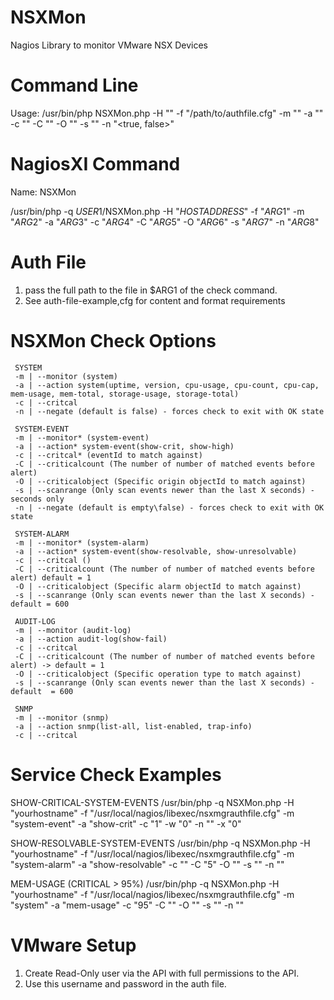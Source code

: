# NSXMon
Nagios Library to monitor VMware NSX Devices

# Command Line
Usage: /usr/bin/php NSXMon.php -H "<hostname>"  -f "/path/to/authfile.cfg" -m "<monitor>" -a "<action>" -c "<critical>" -C "<criticalCount>" -O "<objectId>" -s "<scanrange>" -n "<true, false>"

# NagiosXI Command 
Name: NSXMon

/usr/bin/php -q $USER1$/NSXMon.php -H "$HOSTADDRESS$" -f "$ARG1$" -m "$ARG2$" -a "$ARG3$" -c "$ARG4$" -C "$ARG5$" -O "$ARG6$" -s "$ARG7$" -n "$ARG8$"

# Auth File
1. pass the full path to the file in $ARG1 of the check command.
2. See auth-file-example,cfg for content and format requirements

# NSXMon Check Options
     
     SYSTEM
     -m | --monitor (system)
     -a | --action system(uptime, version, cpu-usage, cpu-count, cpu-cap, mem-usage, mem-total, storage-usage, storage-total)
     -c | --critcal
     -n | --negate (default is false) - forces check to exit with OK state

     SYSTEM-EVENT
     -m | --monitor* (system-event)
     -a | --action* system-event(show-crit, show-high)
     -c | --critcal* (eventId to match against)
     -C | --criticalcount (The number of number of matched events before alert)
     -O | --criticalobject (Specific origin objectId to match against)
     -s | --scanrange (Only scan events newer than the last X seconds) - seconds only
     -n | --negate (default is empty\false) - forces check to exit with OK state

     SYSTEM-ALARM
     -m | --monitor* (system-alarm)
     -a | --action* system-event(show-resolvable, show-unresolvable)
     -c | --critcal ()
     -C | --criticalcount (The number of number of matched events before alert) default = 1
     -O | --criticalobject (Specific alarm objectId to match against)
     -s | --scanrange (Only scan events newer than the last X seconds) - default = 600

     AUDIT-LOG
     -m | --monitor (audit-log)
     -a | --action audit-log(show-fail)
     -c | --critcal
     -C | --criticalcount (The number of number of matched events before alert) -> default = 1
     -O | --criticalobject (Specific operation type to match against)
     -s | --scanrange (Only scan events newer than the last X seconds) - default  = 600

     SNMP
     -m | --monitor (snmp)
     -a | --action snmp(list-all, list-enabled, trap-info)
     -c | --critcal
     
# Service Check Examples

SHOW-CRITICAL-SYSTEM-EVENTS
/usr/bin/php -q NSXMon.php -H "yourhostname" -f "/usr/local/nagios/libexec/nsxmgrauthfile.cfg" -m "system-event" -a "show-crit" -c "1" -w "0" -n "" -x "0"

SHOW-RESOLVABLE-SYSTEM-EVENTS
/usr/bin/php -q NSXMon.php -H "yourhostname" -f "/usr/local/nagios/libexec/nsxmgrauthfile.cfg" -m "system-alarm" -a "show-resolvable" -c "" -C "5" -O "" -s "" -n ""

MEM-USAGE (CRITICAL > 95%)
/usr/bin/php -q NSXMon.php -H "yourhostname" -f "/usr/local/nagios/libexec/nsxmgrauthfile.cfg" -m "system" -a "mem-usage" -c "95" -C "" -O "" -s "" -n ""


# VMware Setup
1. Create Read-Only user via the API with full permissions to the API.
2. Use this username and password in the auth file.
